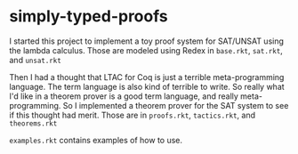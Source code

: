 simply-typed-proofs
====

I started this project to implement a toy proof system for SAT/UNSAT
using the lambda calculus. Those are modeled using Redex in `base.rkt`,
`sat.rkt`, and `unsat.rkt`

Then I had a thought that LTAC for Coq is just a terrible
meta-programming language. The term language is also kind of terrible to
write. So really what I'd like in a theorem prover is a good term
language, and really meta-programming. So I implemented a theorem prover
for the SAT system to see if this thought had merit. Those are in
`proofs.rkt`, `tactics.rkt`, and `theorems.rkt`

`examples.rkt` contains examples of how to use.
